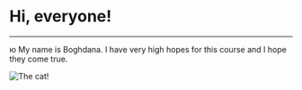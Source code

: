 # Hi, everyone!

---
ю
My name is Boghdana. I have very high hopes for this course and I hope they come true.

![The cat!](https://i.pinimg.com/originals/17/8e/dc/178edca885e2b1cb061c128c8cedf30c.jpg)
